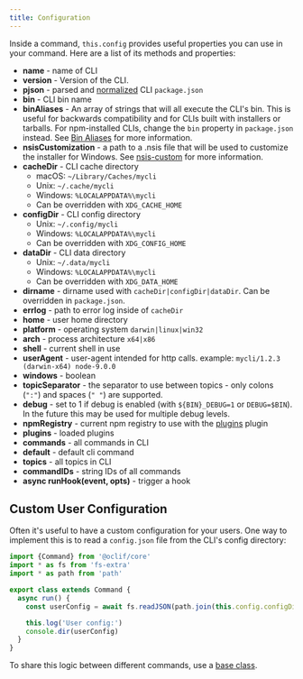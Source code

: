 ```yaml
---
title: Configuration
---
```


Inside a command, `this.config` provides useful properties you can use in your command. Here are a list of its methods and properties:

* **name** - name of CLI
* **version** - Version of the CLI.
* **pjson** - parsed and [normalized](https://github.com/npm/normalize-package-data) CLI `package.json`
* **bin** - CLI bin name
* **binAliases** - An array of strings that will all execute the CLI's bin. This is useful for backwards compatibility and for CLIs built with installers or tarballs. For npm-installed CLIs, change the `bin` property in `package.json` instead. See [Bin Aliases](https://oclif.io/docs/aliases) for more information.
* **nsisCustomization** - a path to a .nsis file that will be used to customize the installer for Windows. See [nsis-custom](https://github.com/oclif/nsis-custom) for more information.
* **cacheDir** - CLI cache directory
  * macOS: `~/Library/Caches/mycli`
  * Unix: `~/.cache/mycli`
  * Windows: `%LOCALAPPDATA%\mycli`
  * Can be overridden with `XDG_CACHE_HOME`
* **configDir** - CLI config directory
  * Unix: `~/.config/mycli`
  * Windows: `%LOCALAPPDATA%\mycli`
  * Can be overridden with `XDG_CONFIG_HOME`
* **dataDir** - CLI data directory
  * Unix: `~/.data/mycli`
  * Windows: `%LOCALAPPDATA%\mycli`
  * Can be overridden with `XDG_DATA_HOME`
* **dirname** - dirname used with `cacheDir|configDir|dataDir`. Can be overridden in `package.json`.
* **errlog** - path to error log inside of `cacheDir`
* **home** - user home directory
* **platform** - operating system `darwin|linux|win32`
* **arch** - process architecture `x64|x86`
* **shell** - current shell in use
* **userAgent** - user-agent intended for http calls. example: `mycli/1.2.3 (darwin-x64) node-9.0.0`
* **windows** - boolean
* **topicSeparator** - the separator to use between topics - only colons (`":"`) and spaces (`" "`) are supported.
* **debug** - set to 1 if debug is enabled (with `${BIN}_DEBUG=1` or `DEBUG=$BIN`). In the future this may be used for multiple debug levels.
* **npmRegistry** - current npm registry to use with the [plugins](https://github.com/oclif/plugin-plugins) plugin
* **plugins** - loaded plugins
* **commands** - all commands in CLI
* **default** - default cli command
* **topics** - all topics in CLI
* **commandIDs** - string IDs of all commands
* **async runHook(event, opts)** - trigger a hook

<!--
* **findCommand(id, opts: {must?: true})** - find a command in the CLI
* **findCommand(id: string, opts?: {must: boolean})** -
* **findTopic(id: string, opts: {must: true}): Topic
* **findTopic(id: string, opts?: {must: boolean}): Topic | undefined
* **scopedEnvVar(key: string): string | undefined
* **scopedEnvVarKey(key: string): string
* **scopedEnvVarTrue(key: string): boolean
* **runCommand(id, argv)** - run a command (used internally)
-->

<!-- * **userPJSON?** - PJSON.User -->

## Custom User Configuration

Often it's useful to have a custom configuration for your users. One way to implement this is to read a `config.json` file from the CLI's config directory:

```typescript
import {Command} from '@oclif/core'
import * as fs from 'fs-extra'
import * as path from 'path'

export class extends Command {
  async run() {
    const userConfig = await fs.readJSON(path.join(this.config.configDir, 'config.json'))

    this.log('User config:')
    console.dir(userConfig)
  }
}
```

To share this logic between different commands, use a [base class](base_class.md).
